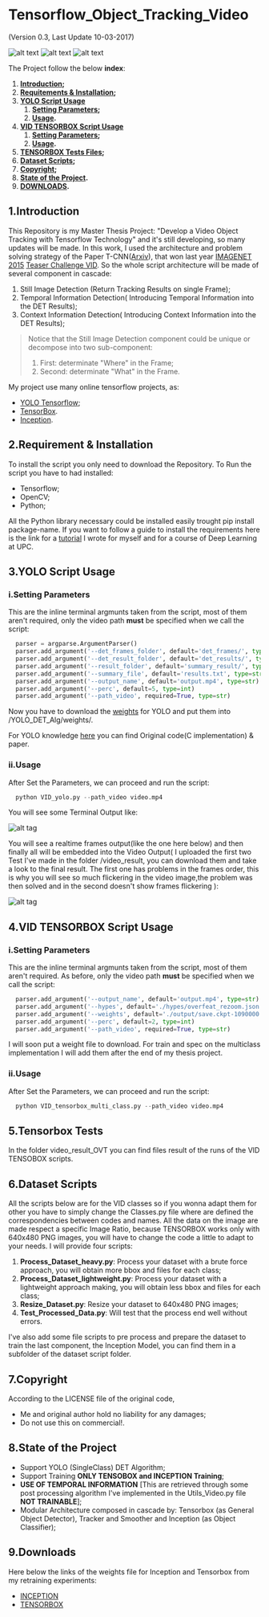 # Tensorflow_Object_Tracking_Video

(Version 0.3, Last Update 10-03-2017)

![alt text](images/UPC_logo.png "Logo Title Text 1")
![alt text](images/BSC_logo.png "Logo Title Text 1")
![alt text](images/IGP_logo.png  "Logo Title Text 1")

The Project follow the below **index**:

1. **[Introduction](#1introduction);**
2. **[Requitements & Installation](#2requirement--installation);**
3. **[YOLO Script Usage](#3yolo-script-usage)**
      1. **[Setting Parameters](#isetting-parameters);**
      2. **[Usage](#iiusage).**
4. **[VID TENSORBOX Script Usage](#4vid-tensorbox-script-usage)**
      1. **[Setting Parameters](#isetting-parameters-2);**
      2. **[Usage](#iiusage-2).**
5. **[TENSORBOX Tests Files](#5tensorbox-tests);**
6. **[Dataset Scripts](#6dataset-script);**
7. **[Copyright](#7copyright);**
8. **[State of the Project](#8state-of-the-project).**
9. **[DOWNLOADS](#9downloads).**


## 1.Introduction

This Repository is my Master Thesis Project: "Develop a Video Object Tracking with Tensorflow Technology" 
and it's still developing, so many updates will be made.
In this work, I used the architecture and problem solving strategy of the Paper T-CNN([Arxiv](http://arxiv.org/abs/1604.02532)), that won last year [IMAGENET 2015](http://image-net.org/) [Teaser Challenge VID](http://image-net.org/challenges/LSVRC/2015/results).
So the whole script architecture will be made of several component in cascade:
  1. Still Image Detection (Return Tracking Results on single Frame);
  2. Temporal Information Detection( Introducing Temporal Information into the DET Results);
  3. Context Information Detection( Introducing Context Information into the DET Results);

> Notice that the Still Image Detection component could be unique or decompose into two sub-component:
>  1. First: determinate "Where" in the Frame;
>  2. Second: determinate "What" in the Frame.

My project use many online tensorflow projects, as: 
  - [YOLO Tensorflow](https://github.com/gliese581gg/YOLO_tensorflow);
  - [TensorBox](https://github.com/Russell91/TensorBox).
  - [Inception](https://github.com/tensorflow/models/tree/master/inception).

## 2.Requirement & Installation
To install the script you only need to download the Repository.
To Run the script you have to had installed:
  - Tensorflow;
  - OpenCV;
  - Python;

All the Python library necessary could be installed easily trought pip install package-name.
If you want to follow a guide to install the requirements here is the link for a [tutorial](https://github.com/DrewNF/Build-Deep-Learning-Env-with-Tensorflow-Python-OpenCV) I wrote for myself and for a course of Deep Learning at UPC.

## 3.YOLO Script Usage
### i.Setting Parameters
  This are the inline terminal argmunts taken from the script, most of them aren't required, only the video path **must** be specified when we call the script:
        
  ```python      
    parser = argparse.ArgumentParser()
    parser.add_argument('--det_frames_folder', default='det_frames/', type=str)
    parser.add_argument('--det_result_folder', default='det_results/', type=str)
    parser.add_argument('--result_folder', default='summary_result/', type=str)
    parser.add_argument('--summary_file', default='results.txt', type=str)
    parser.add_argument('--output_name', default='output.mp4', type=str)
    parser.add_argument('--perc', default=5, type=int)
    parser.add_argument('--path_video', required=True, type=str)
  ```
  
  Now you have to download the [weights](https://drive.google.com/file/d/0B2JbaJSrWLpza08yS2FSUnV2dlE/view?usp=sharing ) for YOLO and put them into /YOLO_DET_Alg/weights/.
  
  For YOLO knowledge [here](http://pjreddie.com/darknet/yolo/) you can find Original code(C implementation) & paper.
  
### ii.Usage
  After Set the Parameters, we can proceed and run the script:
  
  ```python
    python VID_yolo.py --path_video video.mp4
  ```
You will see some Terminal Output like:

![alt tag](images/terminal_output_run.png)

You will see a realtime frames output(like the one here below) and then finally all will be embedded into the Video Output( I uploaded the first two Test I've made in the folder /video_result, you can download them and take a look to the final result.
The first one has problems in the frames order, this is why you will see so much flickering in the video image,the problem was then solved and in the second doesn't show frames flickering ):

![alt tag](images/DET_frame_example.jpg)

## 4.VID TENSORBOX Script Usage
### i.Setting Parameters
  This are the inline terminal argmunts taken from the script, most of them aren't required.
  As before, only the video path **must** be specified when we call the script:
        
  ```python      
    parser.add_argument('--output_name', default='output.mp4', type=str)
    parser.add_argument('--hypes', default='./hypes/overfeat_rezoom.json', type=str)
    parser.add_argument('--weights', default='./output/save.ckpt-1090000', type=str)
    parser.add_argument('--perc', default=2, type=int)
    parser.add_argument('--path_video', required=True, type=str)
  ```
  I will soon put a weight file to download.
  For train and spec on the multiclass implementation I will add them after the end of my thesis project.
  
### ii.Usage
  After Set the Parameters, we can proceed and run the script:
  
  ```python
    python VID_tensorbox_multi_class.py --path_video video.mp4
  ```  

## 5.Tensorbox Tests
  In the folder video_result_OVT you can find files result of the runs of the VID TENSOBOX scripts.
  
## 6.Dataset Scripts
  All the scripts below are for the VID classes so if you wonna adapt them for other you have to simply change the Classes.py file where are defined the correspondencies between codes and names. All the data on the image are made respect a specific Image Ratio, because TENSORBOX works only with 640x480 PNG images, you will have to change the code a little to adapt to your needs.
  I will provide four scripts:
  1. **Process_Dataset_heavy.py**: Process your dataset with a brute force approach, you will obtain more bbox and files for each class;
  2. **Process_Dataset_lightweight.py**: Process your dataset with a lightweight approach making, you will obtain less bbox and files for each class;
  3. **Resize_Dataset.py**: Resize your dataset to 640x480 PNG images;
  4. **Test_Processed_Data.py**: Will test that the process end well without errors.

I've also add some file scripts to pre process and prepare the dataset to train the last component, the Inception Model, you can find them in a subfolder of the dataset script folder.

## 7.Copyright

According to the LICENSE file of the original code,

  - Me and original author hold no liability for any damages;
  - Do not use this on commercial!.

## 8.State of the Project

  - Support YOLO (SingleClass) DET Algorithm;
  - Support Training **ONLY TENSOBOX and INCEPTION Training**;
  - **USE OF TEMPORAL INFORMATION** [This are retrieved through some post processing algorithm I've implemented in the Utils_Video.py file **NOT TRAINABLE**];
  - Modular Architecture composed in cascade by: Tensorbox (as General Object Detector), Tracker and Smoother and Inception (as Object Classifier);
  
 ## 9.Downloads
 Here below the links of the weights file for Inception and Tensorbox from my retraining experiments:
 - [INCEPTION](https://mega.nz/#!rtkD2TzA!iDoBGzAFC69b8VE2wlJOoRg7kJ6XnayMcagrzidZGxw)
 - [TENSORBOX](https://mega.nz/#!WpdSUArZ!8-E3YIvpfBHUoBc1QGDyiWA0CKbIXxOyVqJWMeSE6-g)
 
